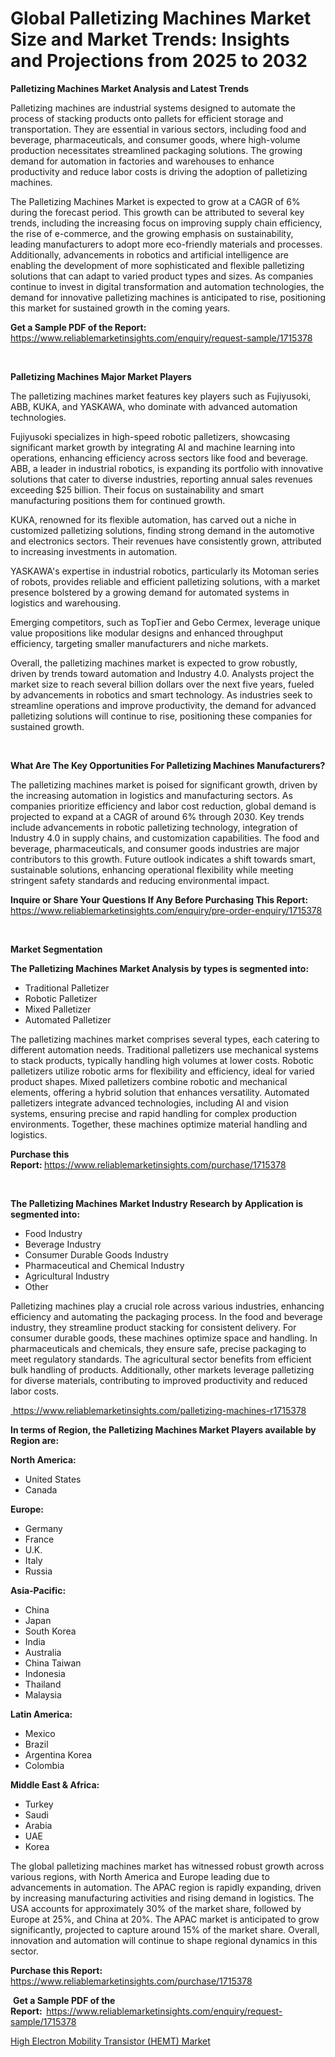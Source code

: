 <p><h1>Global Palletizing Machines Market Size and Market Trends: Insights and Projections from 2025 to 2032</h1></p><p><strong>Palletizing Machines Market Analysis and Latest Trends</strong></p>
<p><p>Palletizing machines are industrial systems designed to automate the process of stacking products onto pallets for efficient storage and transportation. They are essential in various sectors, including food and beverage, pharmaceuticals, and consumer goods, where high-volume production necessitates streamlined packaging solutions. The growing demand for automation in factories and warehouses to enhance productivity and reduce labor costs is driving the adoption of palletizing machines.</p><p>The Palletizing Machines Market is expected to grow at a CAGR of 6% during the forecast period. This growth can be attributed to several key trends, including the increasing focus on improving supply chain efficiency, the rise of e-commerce, and the growing emphasis on sustainability, leading manufacturers to adopt more eco-friendly materials and processes. Additionally, advancements in robotics and artificial intelligence are enabling the development of more sophisticated and flexible palletizing solutions that can adapt to varied product types and sizes. As companies continue to invest in digital transformation and automation technologies, the demand for innovative palletizing machines is anticipated to rise, positioning this market for sustained growth in the coming years.</p></p>
<p><strong>Get a Sample PDF of the Report:&nbsp;</strong> <a href="https://www.reliablemarketinsights.com/enquiry/request-sample/1715378?utm_campaign=1932&utm_medium=2&utm_source=Github&utm_content=ia&utm_term=12012025&utm_id=palletizing-machines">https://www.reliablemarketinsights.com/enquiry/request-sample/1715378</a></p>
<p>&nbsp;</p>
<p><strong>Palletizing Machines Major Market Players</strong></p>
<p><p>The palletizing machines market features key players such as Fujiyusoki, ABB, KUKA, and YASKAWA, who dominate with advanced automation technologies. </p><p>Fujiyusoki specializes in high-speed robotic palletizers, showcasing significant market growth by integrating AI and machine learning into operations, enhancing efficiency across sectors like food and beverage. ABB, a leader in industrial robotics, is expanding its portfolio with innovative solutions that cater to diverse industries, reporting annual sales revenues exceeding $25 billion. Their focus on sustainability and smart manufacturing positions them for continued growth.</p><p>KUKA, renowned for its flexible automation, has carved out a niche in customized palletizing solutions, finding strong demand in the automotive and electronics sectors. Their revenues have consistently grown, attributed to increasing investments in automation.</p><p>YASKAWA's expertise in industrial robotics, particularly its Motoman series of robots, provides reliable and efficient palletizing solutions, with a market presence bolstered by a growing demand for automated systems in logistics and warehousing. </p><p>Emerging competitors, such as TopTier and Gebo Cermex, leverage unique value propositions like modular designs and enhanced throughput efficiency, targeting smaller manufacturers and niche markets. </p><p>Overall, the palletizing machines market is expected to grow robustly, driven by trends toward automation and Industry 4.0. Analysts project the market size to reach several billion dollars over the next five years, fueled by advancements in robotics and smart technology. As industries seek to streamline operations and improve productivity, the demand for advanced palletizing solutions will continue to rise, positioning these companies for sustained growth.</p></p>
<p>&nbsp;</p>
<p><strong>What Are The Key Opportunities For Palletizing Machines Manufacturers?</strong></p>
<p><p>The palletizing machines market is poised for significant growth, driven by the increasing automation in logistics and manufacturing sectors. As companies prioritize efficiency and labor cost reduction, global demand is projected to expand at a CAGR of around 6% through 2030. Key trends include advancements in robotic palletizing technology, integration of Industry 4.0 in supply chains, and customization capabilities. The food and beverage, pharmaceuticals, and consumer goods industries are major contributors to this growth. Future outlook indicates a shift towards smart, sustainable solutions, enhancing operational flexibility while meeting stringent safety standards and reducing environmental impact.</p></p>
<p><strong>Inquire or Share Your Questions If Any Before Purchasing This Report:</strong> <a href="https://www.reliablemarketinsights.com/enquiry/pre-order-enquiry/1715378?utm_campaign=1932&utm_medium=2&utm_source=Github&utm_content=ia&utm_term=12012025&utm_id=palletizing-machines">https://www.reliablemarketinsights.com/enquiry/pre-order-enquiry/1715378</a></p>
<p>&nbsp;</p>
<p><strong>Market Segmentation</strong></p>
<p><strong>The Palletizing Machines Market Analysis by types is segmented into:</strong></p>
<p><ul><li>Traditional Palletizer</li><li>Robotic Palletizer</li><li>Mixed Palletizer</li><li>Automated Palletizer</li></ul></p>
<p><p>The palletizing machines market comprises several types, each catering to different automation needs. Traditional palletizers use mechanical systems to stack products, typically handling high volumes at lower costs. Robotic palletizers utilize robotic arms for flexibility and efficiency, ideal for varied product shapes. Mixed palletizers combine robotic and mechanical elements, offering a hybrid solution that enhances versatility. Automated palletizers integrate advanced technologies, including AI and vision systems, ensuring precise and rapid handling for complex production environments. Together, these machines optimize material handling and logistics.</p></p>
<p><strong>Purchase this Report:&nbsp;</strong><a href="https://www.reliablemarketinsights.com/purchase/1715378?utm_campaign=1932&utm_medium=2&utm_source=Github&utm_content=ia&utm_term=12012025&utm_id=palletizing-machines">https://www.reliablemarketinsights.com/purchase/1715378</a></p>
<p>&nbsp;</p>
<p><strong>The Palletizing Machines Market Industry Research by Application is segmented into:</strong></p>
<p><ul><li>Food Industry</li><li>Beverage Industry</li><li>Consumer Durable Goods Industry</li><li>Pharmaceutical and Chemical Industry</li><li>Agricultural Industry</li><li>Other</li></ul></p>
<p><p>Palletizing machines play a crucial role across various industries, enhancing efficiency and automating the packaging process. In the food and beverage industry, they streamline product stacking for consistent delivery. For consumer durable goods, these machines optimize space and handling. In pharmaceuticals and chemicals, they ensure safe, precise packaging to meet regulatory standards. The agricultural sector benefits from efficient bulk handling of products. Additionally, other markets leverage palletizing for diverse materials, contributing to improved productivity and reduced labor costs.</p></p>
<p><a href="https://www.reliablemarketinsights.com/palletizing-machines-r1715378?utm_campaign=1932&utm_medium=2&utm_source=Github&utm_content=ia&utm_term=12012025&utm_id=palletizing-machines">&nbsp;https://www.reliablemarketinsights.com/palletizing-machines-r1715378</a></p>
<p><strong>In terms of Region, the Palletizing Machines Market Players available by Region are:</strong></p>
<p>
    <p> <strong> North America: </strong>
        <ul>
            <li>United States</li>
            <li>Canada</li>
        </ul>
        </p> 
    <p> <strong> Europe: </strong>
        <ul>
            <li>Germany</li>
            <li>France</li>
            <li>U.K.</li>
            <li>Italy</li>
            <li>Russia</li>
        </ul>
        </p> 
    <p> <strong> Asia-Pacific: </strong>
        <ul>
            <li>China</li>
            <li>Japan</li>
            <li>South Korea</li>
            <li>India</li>
            <li>Australia</li>
            <li>China Taiwan</li>
            <li>Indonesia</li>
            <li>Thailand</li>
            <li>Malaysia</li>
        </ul>
        </p> 
    <p> <strong> Latin America: </strong>
        <ul>
            <li>Mexico</li>
            <li>Brazil</li>
            <li>Argentina Korea</li>
            <li>Colombia</li>
        </ul>
        </p> 
    <p> <strong> Middle East & Africa: </strong>
        <ul>
            <li>Turkey</li>
            <li>Saudi</li>
            <li>Arabia</li>
            <li>UAE</li>
            <li>Korea</li>
        </ul>
    </p>
    </p>
<p><p>The global palletizing machines market has witnessed robust growth across various regions, with North America and Europe leading due to advancements in automation. The APAC region is rapidly expanding, driven by increasing manufacturing activities and rising demand in logistics. The USA accounts for approximately 30% of the market share, followed by Europe at 25%, and China at 20%. The APAC market is anticipated to grow significantly, projected to capture around 15% of the market share. Overall, innovation and automation will continue to shape regional dynamics in this sector.</p></p>
<p><strong>Purchase this Report: </strong><a href="https://www.reliablemarketinsights.com/purchase/1715378?utm_campaign=1932&utm_medium=2&utm_source=Github&utm_content=ia&utm_term=12012025&utm_id=palletizing-machines">https://www.reliablemarketinsights.com/purchase/1715378</a></p>
<p>&nbsp;<strong>Get a Sample PDF of the Report:&nbsp;&nbsp;</strong><a href="https://www.reliablemarketinsights.com/enquiry/request-sample/1715378?utm_campaign=1932&utm_medium=2&utm_source=Github&utm_content=ia&utm_term=12012025&utm_id=palletizing-machines">https://www.reliablemarketinsights.com/enquiry/request-sample/1715378</a></p>
<p><strong></strong></p>
<p><p><a href="https://github.com/luckyshygirl/Market-Research-Report-List-7/blob/main/high-electron-mobility-transistor-hemt-market.md?utm_campaign=1932&utm_medium=2&utm_source=Github&utm_content=ia&utm_term=12012025&utm_id=palletizing-machines">High Electron Mobility Transistor (HEMT) Market</a></p></p>